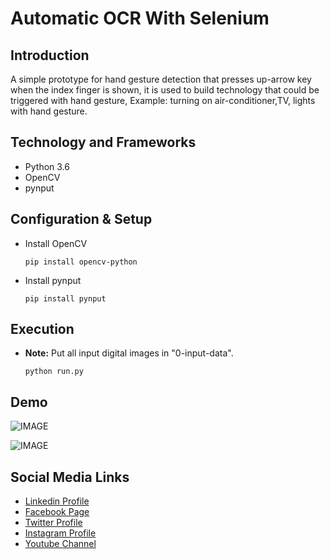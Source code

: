 # Automatic OCR With Selenium

## Introduction

A simple prototype for hand gesture detection that presses up-arrow key when the index finger is shown, it is used to build technology that could be triggered with hand gesture, Example: turning on air-conditioner,TV, lights with hand gesture.



## Technology and Frameworks

- Python 3.6
- OpenCV
- pynput



## Configuration & Setup

- Install OpenCV

  ```
  pip install opencv-python
  ```

- Install pynput

  ```
  pip install pynput
  ```

## Execution

- **Note:** Put all input digital images in "0-input-data".


  ```
  python run.py
  ```

## Demo

![IMAGE](github-readme-contents/demo-1.gif)

![IMAGE](github-readme-contents/demo-2.gif)
## Social Media Links

* [Linkedin Profile](https://www.linkedin.com/in/gunarakulangunaretnam/)
* [Facebook Page](https://www.facebook.com/gunarakulangunaretnam)
* [Twitter Profile](https://twitter.com/gunarakulan)
* [Instagram Profile](https://www.instagram.com/gunarakulangunaretnam/)
* [Youtube Channel](https://www.youtube.com/channel/UCMWkED5sabgVZSCKjZuRJXA)
